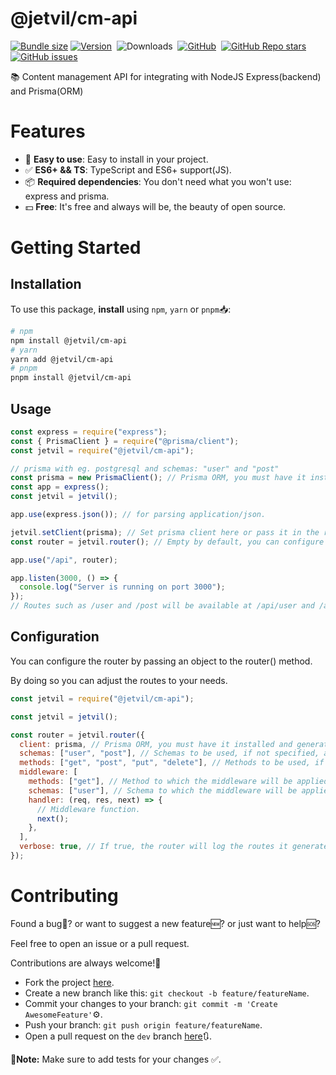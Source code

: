 # @jetvil/cm-api

[![Bundle size](https://img.shields.io/bundlephobia/min/@jetvil/cm-api/latest?label=Bundle%20Size&style=for-the-badge)](https://bundlephobia.com/package/@jetvil/cm-api@latest)
[![Version](https://img.shields.io/npm/v/@jetvil/cm-api?style=for-the-badge&color=cb3837&logo=npm)](https://www.npmjs.com/package/@jetvil/cm-api)&nbsp;
![Downloads](https://img.shields.io/npm/dt/@jetvil/cm-api?style=for-the-badge)&nbsp;
[![GitHub](https://img.shields.io/github/license/jetvil/cm-api?style=for-the-badge)](https://github.com/jetvil/cm-api/blob/main/LICENSE)&nbsp;
[![GitHub Repo stars](https://img.shields.io/github/stars/jetvil/cm-api?color=E9E9E9&logo=Github&style=for-the-badge)](https://www.github.com/jetvil/cm-api)&nbsp;
[![GitHub issues](https://img.shields.io/github/issues-raw/jetvil/cm-api?label=issues&style=for-the-badge)](https://github.com/jetvil/cm-api/issues)&nbsp;

📚 Content management API for integrating with NodeJS Express(backend) and Prisma(ORM)

# Features

- 🚀 **Easy to use**: Easy to install in your project.
- ✅ **ES6+ && TS**: TypeScript and ES6+ support(JS).
- 📦 **Required dependencies**: You don't need what you won't use: express and prisma.
- 💵 **Free**: It's free and always will be, the beauty of open source.

# Getting Started

## Installation

To use this package, **install** using `npm`, `yarn` or `pnpm`📥:

```bash
# npm
npm install @jetvil/cm-api
# yarn
yarn add @jetvil/cm-api
# pnpm
pnpm install @jetvil/cm-api
```

## Usage

```js
const express = require("express");
const { PrismaClient } = require("@prisma/client");
const jetvil = require("@jetvil/cm-api");

// prisma with eg. postgresql and schemas: "user" and "post"
const prisma = new PrismaClient(); // Prisma ORM, you must have it installed and generated.
const app = express();
const jetvil = jetvil();

app.use(express.json()); // for parsing application/json.

jetvil.setClient(prisma); // Set prisma client here or pass it in the router() method.
const router = jetvil.router(); // Empty by default, you can configure it by passing an object.

app.use("/api", router);

app.listen(3000, () => {
  console.log("Server is running on port 3000");
});
// Routes such as /user and /post will be available at /api/user and /api/post
```

## Configuration

You can configure the router by passing an object to the router() method.

By doing so you can adjust the routes to your needs.

```js
const jetvil = require("@jetvil/cm-api");

const jetvil = jetvil();

const router = jetvil.router({
  client: prisma, // Prisma ORM, you must have it installed and generated.
  schemas: ["user", "post"], // Schemas to be used, if not specified, all schemas will be used, if specified: only these will be used.
  methods: ["get", "post", "put", "delete"], // Methods to be used, if not specified, all methods will be used, if specified: only these will be used.
  middleware: [
    methods: ["get"], // Method to which the middleware will be applied.
    schemas: ["user"], // Schema to which the middleware will be applied.
    handler: (req, res, next) => {
      // Middleware function.
      next();
    },
  ],
  verbose: true, // If true, the router will log the routes it generates.
});
```

# Contributing

Found a bug🦟? or want to suggest a new feature🆕? or just want to help🆘?

Feel free to open an issue or a pull request.

Contributions are always welcome!🎉

- Fork the project [here](https://github.com/jetvil/cm-api/fork).
- Create a new branch like this: `git checkout -b feature/featureName`.
- Commit your changes to your branch: `git commit -m 'Create AwesomeFeature'`⚙️.
- Push your branch: `git push origin feature/featureName`.
- Open a pull request on the `dev` branch [here](https://github.com/jetvil/cm-api/pulls)🔃.

📒**Note:** Make sure to add tests for your changes ✅.
